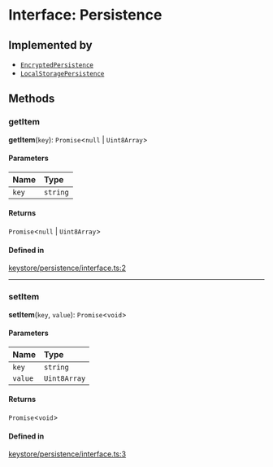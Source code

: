 <!---->
# Interface: Persistence

## Implemented by

- [`EncryptedPersistence`](../classes/EncryptedPersistence.md)
- [`LocalStoragePersistence`](../classes/LocalStoragePersistence.md)

## Methods

### getItem

**getItem**(`key`): `Promise`<``null`` \| `Uint8Array`\>

#### Parameters

| Name | Type |
| :------ | :------ |
| `key` | `string` |

#### Returns

`Promise`<``null`` \| `Uint8Array`\>

#### Defined in

[keystore/persistence/interface.ts:2](https://github.com/xmtp/xmtp-js/blob/ff16daf/src/keystore/persistence/interface.ts#L2)

___

### setItem

**setItem**(`key`, `value`): `Promise`<`void`\>

#### Parameters

| Name | Type |
| :------ | :------ |
| `key` | `string` |
| `value` | `Uint8Array` |

#### Returns

`Promise`<`void`\>

#### Defined in

[keystore/persistence/interface.ts:3](https://github.com/xmtp/xmtp-js/blob/ff16daf/src/keystore/persistence/interface.ts#L3)
